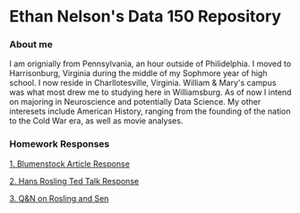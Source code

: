 # Ethan Nelson's Data 150 Repository

### About me

I am orignially from Pennsylvania, an hour outside of Philidelphia. I moved to Harrisonburg, Virginia during the middle of my Sophmore year of high school. I now reside in Charllotesville, Virginia. William & Mary's campus was what most drew me to studying here in Williamsburg. As of now I intend on majoring in Neuroscience and potentially Data Science. My other interesets include American History, ranging from the founding of the nation to the Cold War era, as well as movie analyses. 

### Homework Responses

[1. Blumenstock Article Response](bloomenstock.md)

[2. Hans Rosling Ted Talk Response](beststats.md)

[3. Q&N on Rosling and Sen](qna.md) 
